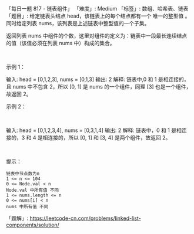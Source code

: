 「每日一题 817 - 链表组件」
「难度」: Medium
「标签」: 数组、哈希表、链表
「题目」: 给定链表头结点 head，该链表上的每个结点都有一个 唯一的整型值 。同时给定列表 nums，该列表是上述链表中整型值的一个子集。

返回列表 nums 中组件的个数，这里对组件的定义为：链表中一段最长连续结点的值（该值必须在列表 nums 中）构成的集合。

 

示例 1：



输入: head = [0,1,2,3], nums = [0,1,3]
输出: 2
解释: 链表中,0 和 1 是相连接的，且 nums 中不包含 2，所以 [0, 1] 是 nums 的一个组件，同理 [3] 也是一个组件，故返回 2。

示例 2：

 

输入: head = [0,1,2,3,4], nums = [0,3,1,4]
输出: 2
解释: 链表中，0 和 1 是相连接的，3 和 4 是相连接的，所以 [0, 1] 和 [3, 4] 是两个组件，故返回 2。

 

提示：


	链表中节点数为n
	1 <= n <= 104
	0 <= Node.val < n
	Node.val 中所有值 不同
	1 <= nums.length <= n
	0 <= nums[i] < n
	nums 中所有值 不同



「题解」: https://leetcode-cn.com/problems/linked-list-components/solution/